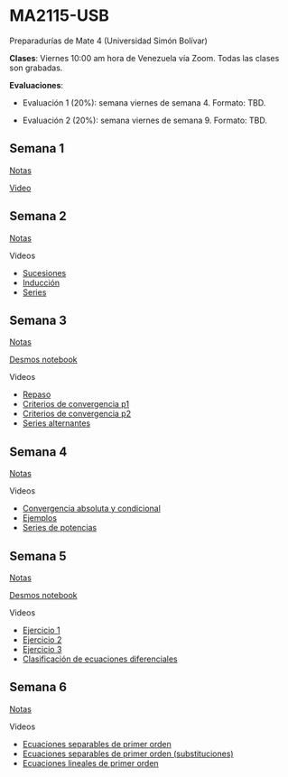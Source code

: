 # MA2115-USB
Preparadurías de Mate 4 (Universidad Simón Bolívar)

**Clases**: Viernes 10:00 am hora de Venezuela vía Zoom. Todas las clases son grabadas.

**Evaluaciones**: 

 - Evaluación 1 (20%): semana viernes de semana 4. Formato: TBD.

 - Evaluación 2 (20%): semana viernes de semana 9. Formato: TBD.

## Semana 1

[Notas](./semana01.pdf)

[Video](https://youtu.be/omqSNQxHpwU)

## Semana 2

[Notas](./semana02-notas.pdf)

Videos

 - [Sucesiones](https://youtu.be/me4O8W8yZuo)
 - [Inducción](https://youtu.be/Vraj2TGjSoI)
 - [Series](https://youtu.be/QT7MhVVftuk)

## Semana 3

[Notas](./semana03-notas.pdf)

[Desmos notebook](https://www.desmos.com/calculator/zw4gdsok9k)

Videos

 - [Repaso](https://youtu.be/B8Qi8pOGOkc)
 - [Criterios de convergencia p1](https://youtu.be/gMftqihd7eI)
 - [Criterios de convergencia p2](https://youtu.be/nsrB-KM3Kew)
 - [Series alternantes](https://youtu.be/2cFEspVbD7k)

## Semana 4

[Notas](./semana04-notas.pdf)

Videos

 - [Convergencia absoluta y condicional](https://youtu.be/Z7J4OcrtI6Q)
 - [Ejemplos](https://youtu.be/eclPhEPZEN8)
 - [Series de potencias](https://youtu.be/D1fBXtM4sb8)
 
## Semana 5

[Notas](./semana05-notas.pdf)

[Desmos notebook](https://www.desmos.com/calculator/y8dtmftwcl)

Videos

 - [Ejercicio 1](https://youtu.be/PlaOIbNBHd4)
 - [Ejercicio 2](https://youtu.be/ro5FfkdkYo8)
 - [Ejercicio 3](https://youtu.be/22_CDaX22Ik)
 - [Clasificación de ecuaciones diferenciales](https://youtu.be/YBB3WGiseYw)
 
## Semana 6

[Notas](./semana06.pdf)

Videos

 - [Ecuaciones separables de primer orden]()
 - [Ecuaciones separables de primer orden (substituciones)]()
 - [Ecuaciones lineales de primer orden]()
